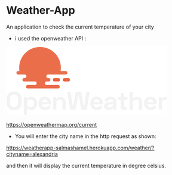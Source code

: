 # Weather-App
An application to check the current temperature of your city


- i used the openweather API :


![](openweather-negative-logo-RGB.png)

https://openweathermap.org/current

- You will enter the city name in the http request as shown:

https://weatherapp-salmashamel.herokuapp.com/weather/?cityname=alexandria

and then it will display the current temperature in degree celsius.
